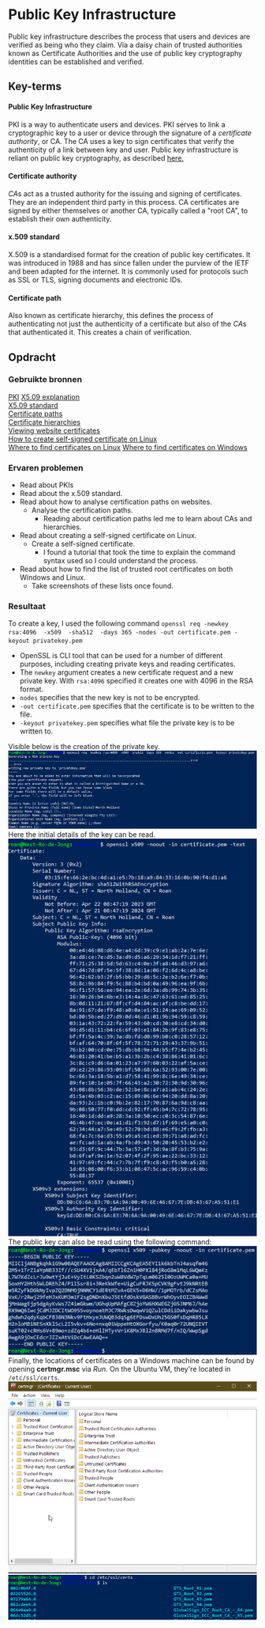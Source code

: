 # Public Key Infrastructure
Public key infrastructure describes the process that users and devices are verified as being who they claim. Via a daisy chain of trusted authorities known as Certificate Authorities and the use of public key cryptography identities can be established and verified.

## Key-terms
#### Public Key Infrastructure
PKI is a way to authenticate users and devices. PKI serves to link a cryptographic key to a user or device through the signature of a *certificate authority*, or CA. The CA uses a key to sign certificates that verify the authenticity of a link between key and user. Public key infrastructure is reliant on public key cryptography, as described [here.](Sec-05_asymmetricEncryption.md)

#### Certificate authority
*CA*s act as a trusted authority for the issuing and signing of certificates. They are an independent third party in this process. CA certificates are signed by either themselves or another CA, typically called a "root CA", to establish their own authenticity.

#### x.509 standard
X.509 is a standardised format for the creation of public key certificates. It was introduced in 1988 and has since fallen under the purview of the IETF and been adapted for the internet. It is commonly used for protocols such as SSL or TLS, signing documents and electronic IDs.

#### Certificate path
Also known as certificate hierarchy, this defines the process of authenticating not just the authenticity of a certificate but also of the *CA*s that authenticated it. This creates a chain of verification.

## Opdracht
### Gebruikte bronnen
[PKI](https://www.ssh.com/academy/pki)
[X5.09 explanation](https://www.ssl.com/faqs/what-is-an-x-509-certificate/)  
[X5.09 standard](https://www.rfc-editor.org/rfc/rfc3280.html)  
[Certificate paths](https://www.ibm.com/docs/en/sdk-java-technology/8?topic=certpath-x509certificate)  
[Certificate hierarchies](https://www.ibm.com/docs/en/zos/2.1.0?topic=certificates-certificate-hierarchies)  
[Viewing website certificates](https://www.globalsign.com/en/blog/how-to-view-ssl-certificate-details)  
[How to create self-signed certificate on Linux](https://linuxconfig.org/how-to-generate-a-self-signed-ssl-certificate-on-linux/)  
[Where to find certificates on Linux](https://ubuntu.com/server/docs/security-certificates)
[Where to find certificates on Windows](https://learn.microsoft.com/en-us/dotnet/framework/wcf/feature-details/how-to-view-certificates-with-the-mmc-snap-in)

### Ervaren problemen
* Read about PKIs
* Read about the x.509 standard.
* Read about how to analyse certification paths on websites.
	* Analyse the certification paths.
		* Reading about certification paths led me to learn about CAs and hierarchies.
* Read about creating a self-signed certificate on Linux.
	* Create a self-signed certificate.
		* I found a tutorial that took the time to explain the command syntax used so I could understand the process.
* Read about how to find the list of trusted root certificates on both Windows and Linux.
	* Take screenshots of these lists once found.

### Resultaat
To create a key, I used the following command `openssl req -newkey rsa:4096  -x509  -sha512  -days 365 -nodes -out certificate.pem -keyout privatekey.pem`  
* OpenSSL is CLI tool that can be used for a number of different purposes, including creating private keys and reading certificates.
* The `newkey` argument creates a new certificate request and a new private key. With `rsa:4096` specified it creates one with 4096 in the RSA format.
* `nodes` specifies that the new key is not to be encrypted.
* `-out certificate.pem` specifies that the certificate is to be written to the file.
* `-keyout privatekey.pem` specifies what file the private key is to be written to.  

Visible below is the creation of the private key.  
![ss1](../../00_includes/Sec-06_screenshot1.png)  
Here the initial details of the key can be read.  
![ss2](../../00_includes/Sec-06_screenshot2.png)  
The public key can also be read using the following command:  
![ss3](../../00_includes/Sec-06_screenshot3.png)  
Finally, the locations of certificates on a Windows machine can be found by opening **certmgr.msc** via *Run*. On the Ubuntu VM, they're located in `/etc/ssl/certs`.  
![ss4](../../00_includes/Sec-06_screenshot4.png)
![ss5](../../00_includes/Sec-06_screenshot5.png)